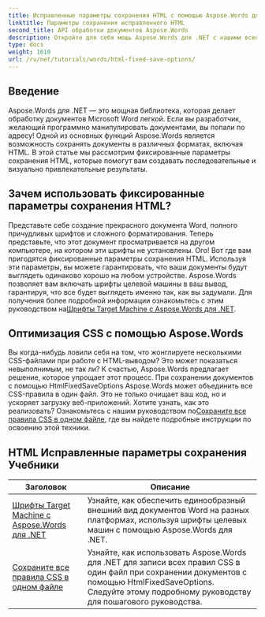 ```yaml
---
title: Исправленные параметры сохранения HTML с помощью Aspose.Words для .NET
linktitle: Параметры сохранения исправленного HTML
second_title: API обработки документов Aspose.Words
description: Откройте для себя мощь Aspose.Words для .NET с нашими всеобъемлющими руководствами по фиксированным параметрам сохранения HTML. Узнайте, как оптимизировать рабочий процесс с документами.
type: docs
weight: 1610
url: /ru/net/tutorials/words/html-fixed-save-options/
---
```

## Введение

Aspose.Words для .NET — это мощная библиотека, которая делает обработку документов Microsoft Word легкой. Если вы разработчик, желающий программно манипулировать документами, вы попали по адресу! Одной из основных функций Aspose.Words является возможность сохранять документы в различных форматах, включая HTML. В этой статье мы рассмотрим фиксированные параметры сохранения HTML, которые помогут вам создавать последовательные и визуально привлекательные результаты.

## Зачем использовать фиксированные параметры сохранения HTML?

 Представьте себе создание прекрасного документа Word, полного причудливых шрифтов и сложного форматирования. Теперь представьте, что этот документ просматривается на другом компьютере, на котором эти шрифты не установлены. Ого! Вот где вам пригодятся фиксированные параметры сохранения HTML. Используя эти параметры, вы можете гарантировать, что ваши документы будут выглядеть одинаково хорошо на любом устройстве. Aspose.Words позволяет вам включать шрифты целевой машины в ваш вывод, гарантируя, что все будет выглядеть именно так, как вы задумали. Для получения более подробной информации ознакомьтесь с этим руководством на[Шрифты Target Machine с Aspose.Words для .NET](./target-machine-font/).

## Оптимизация CSS с помощью Aspose.Words

 Вы когда-нибудь ловили себя на том, что жонглируете несколькими CSS-файлами при работе с HTML-выводом? Это может показаться невыполнимым, не так ли? К счастью, Aspose.Words предлагает решение, которое упрощает этот процесс. При сохранении документов с помощью HtmlFixedSaveOptions Aspose.Words может объединить все CSS-правила в один файл. Это не только очищает ваш код, но и ускоряет загрузку веб-приложений. Хотите узнать, как это реализовать? Ознакомьтесь с нашим руководством по[Сохраните все правила CSS в одном файле](./save-all-css-rules-in-single-file/), где вы найдете подробные инструкции по освоению этой техники.

 ## HTML Исправленные параметры сохранения Учебники
| Заголовок | Описание |
| --- | --- |
| [Шрифты Target Machine с Aspose.Words для .NET](./target-machine-font/) | Узнайте, как обеспечить единообразный внешний вид документов Word на разных платформах, используя шрифты целевых машин с помощью Aspose.Words для .NET. |
| [Сохраните все правила CSS в одном файле](./save-all-css-rules-in-single-file/) | Узнайте, как использовать Aspose.Words для .NET для записи всех правил CSS в один файл при сохранении документов с помощью HtmlFixedSaveOptions. Следуйте этому подробному руководству для пошагового руководства. |